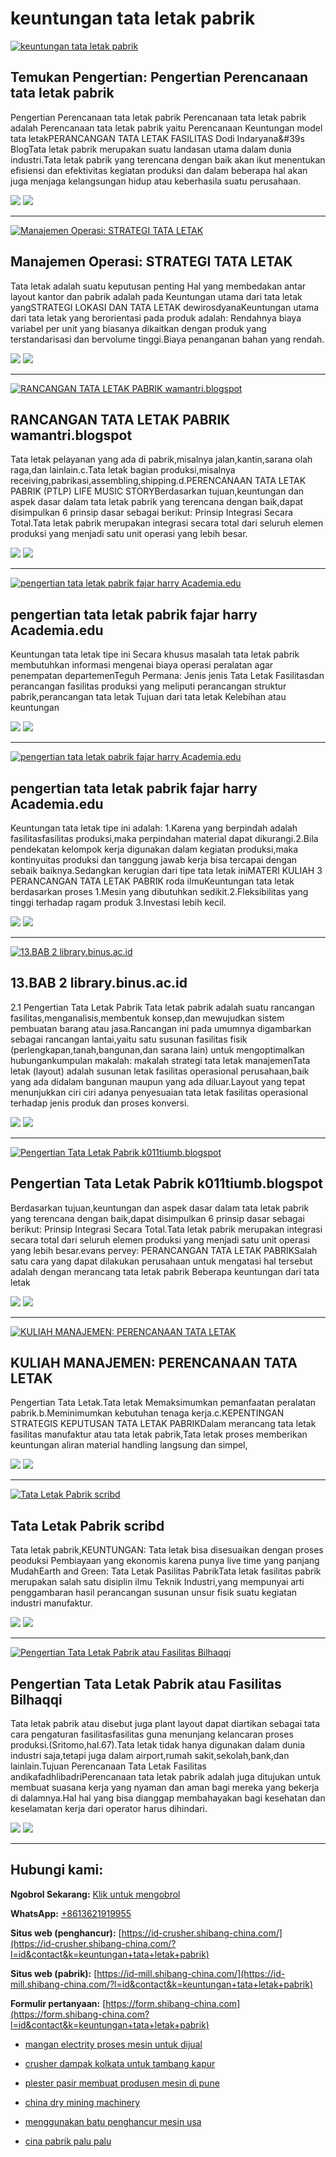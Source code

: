 # keuntungan tata letak pabrik

<a href="https://swt.shibang-china.com/?l=id&img&k=keuntungan+tata+letak+pabrik" target="_blank">![keuntungan tata letak pabrik](http://static.shibang-china.com/all-800x300/797.jpg)</a>

## Temukan Pengertian: Pengertian Perencanaan tata letak pabrik
Pengertian Perencanaan tata letak pabrik Perencanaan tata letak pabrik adalah Perencanaan tata letak pabrik yaitu Perencanaan Keuntungan model tata letakPERANCANGAN TATA LETAK FASILITAS Dodi Indaryana&#39s BlogTata letak pabrik merupakan suatu landasan utama dalam dunia industri.Tata letak pabrik yang terencana dengan baik akan ikut menentukan efisiensi dan efektivitas kegiatan produksi dan dalam beberapa hal akan juga menjaga kelangsungan hidup atau keberhasila suatu perusahaan.


<a href="https://whatsapp.shibangsoft.com/WhatsApp.php" target="_blank" title="WhatsApp">![](http://static.shibang-china.com/icon/whatsapp.png)</a> <a href="https://swt.shibang-china.com/?l=id&icon&k=keuntungan+tata+letak+pabrik" target="_blank">![](http://static.shibang-china.com/icon/chat-id.png)</a>

---

<a href="https://swt.shibang-china.com/?l=id&img&k=keuntungan+tata+letak+pabrik" target="_blank">![Manajemen Operasi: STRATEGI TATA LETAK](http://static.shibang-china.com/all-800x300/1321.jpg)</a>

## Manajemen Operasi: STRATEGI TATA LETAK
Tata letak adalah suatu keputusan penting Hal yang membedakan antar layout kantor dan pabrik adalah pada Keuntungan utama dari tata letak yangSTRATEGI LOKASI DAN TATA LETAK dewirosdyanaKeuntungan utama dari tata letak yang berorientasi pada produk adalah: Rendahnya biaya variabel per unit yang biasanya dikaitkan dengan produk yang terstandarisasi dan bervolume tinggi.Biaya penanganan bahan yang rendah.


<a href="https://whatsapp.shibangsoft.com/WhatsApp.php" target="_blank" title="WhatsApp">![](http://static.shibang-china.com/icon/whatsapp.png)</a> <a href="https://swt.shibang-china.com/?l=id&icon&k=keuntungan+tata+letak+pabrik" target="_blank">![](http://static.shibang-china.com/icon/chat-id.png)</a>

---

<a href="https://swt.shibang-china.com/?l=id&img&k=keuntungan+tata+letak+pabrik" target="_blank">![RANCANGAN TATA LETAK PABRIK wamantri.blogspot](http://static.shibang-china.com/all-800x300/276.jpg)</a>

## RANCANGAN TATA LETAK PABRIK wamantri.blogspot
Tata letak pelayanan yang ada di pabrik,misalnya jalan,kantin,sarana olah raga,dan lainlain.c.Tata letak bagian produksi,misalnya receiving,pabrikasi,assembling,shipping.d.PERENCANAAN TATA LETAK PABRIK (PTLP) LIFE MUSIC STORYBerdasarkan tujuan,keuntungan dan aspek dasar dalam tata letak pabrik yang terencana dengan baik,dapat disimpulkan 6 prinsip dasar sebagai berikut: Prinsip Integrasi Secara Total.Tata letak pabrik merupakan integrasi secara total dari seluruh elemen produksi yang menjadi satu unit operasi yang lebih besar.


<a href="https://whatsapp.shibangsoft.com/WhatsApp.php" target="_blank" title="WhatsApp">![](http://static.shibang-china.com/icon/whatsapp.png)</a> <a href="https://swt.shibang-china.com/?l=id&icon&k=keuntungan+tata+letak+pabrik" target="_blank">![](http://static.shibang-china.com/icon/chat-id.png)</a>

---

<a href="https://swt.shibang-china.com/?l=id&img&k=keuntungan+tata+letak+pabrik" target="_blank">![pengertian tata letak pabrik fajar harry Academia.edu](http://static.shibang-china.com/all-800x300/1314.jpg)</a>

## pengertian tata letak pabrik fajar harry Academia.edu
Keuntungan tata letak tipe ini Secara khusus masalah tata letak pabrik membutuhkan informasi mengenai biaya operasi peralatan agar penempatan departemenTeguh Permana: Jenis jenis Tata Letak Fasilitasdan perancangan fasilitas produksi yang meliputi perancangan struktur pabrik,perancangan tata letak Tujuan dari tata letak Kelebihan atau keuntungan


<a href="https://whatsapp.shibangsoft.com/WhatsApp.php" target="_blank" title="WhatsApp">![](http://static.shibang-china.com/icon/whatsapp.png)</a> <a href="https://swt.shibang-china.com/?l=id&icon&k=keuntungan+tata+letak+pabrik" target="_blank">![](http://static.shibang-china.com/icon/chat-id.png)</a>

---

<a href="https://swt.shibang-china.com/?l=id&img&k=keuntungan+tata+letak+pabrik" target="_blank">![pengertian tata letak pabrik fajar harry Academia.edu](http://static.shibang-china.com/all-800x300/1530.jpg)</a>

## pengertian tata letak pabrik fajar harry Academia.edu
Keuntungan tata letak tipe ini adalah: 1.Karena yang berpindah adalah fasilitasfasilitas produksi,maka perpindahan material dapat dikurangi.2.Bila pendekatan kelompok kerja digunakan dalam kegiatan produksi,maka kontinyuitas produksi dan tanggung jawab kerja bisa tercapai dengan sebaik baiknya.Sedangkan kerugian dari tipe tata letak iniMATERI KULIAH 3 PERANCANGAN TATA LETAK PABRIK roda ilmuKeuntungan tata letak berdasarkan proses 1.Mesin yang dibutuhkan sedikit.2.Fleksibilitas yang tinggi terhadap ragam produk 3.Investasi lebih kecil.


<a href="https://whatsapp.shibangsoft.com/WhatsApp.php" target="_blank" title="WhatsApp">![](http://static.shibang-china.com/icon/whatsapp.png)</a> <a href="https://swt.shibang-china.com/?l=id&icon&k=keuntungan+tata+letak+pabrik" target="_blank">![](http://static.shibang-china.com/icon/chat-id.png)</a>

---

<a href="https://swt.shibang-china.com/?l=id&img&k=keuntungan+tata+letak+pabrik" target="_blank">![13.BAB 2 library.binus.ac.id](http://static.shibang-china.com/all-800x300/917.jpg)</a>

## 13.BAB 2 library.binus.ac.id
2.1 Pengertian Tata Letak Pabrik Tata letak pabrik adalah suatu rancangan fasilitas,menganalisis,membentuk konsep,dan mewujudkan sistem pembuatan barang atau jasa.Rancangan ini pada umumnya digambarkan sebagai rancangan lantai,yaitu satu susunan fasilitas fisik (perlengkapan,tanah,bangunan,dan sarana lain) untuk mengoptimalkan hubungankumpulan makalah: makalah strategi tata letak manajemenTata letak (layout) adalah susunan letak fasilitas operasional perusahaan,baik yang ada didalam bangunan maupun yang ada diluar.Layout yang tepat menunjukkan ciri ciri adanya penyesuaian tata letak fasilitas operasional terhadap jenis produk dan proses konversi.


<a href="https://whatsapp.shibangsoft.com/WhatsApp.php" target="_blank" title="WhatsApp">![](http://static.shibang-china.com/icon/whatsapp.png)</a> <a href="https://swt.shibang-china.com/?l=id&icon&k=keuntungan+tata+letak+pabrik" target="_blank">![](http://static.shibang-china.com/icon/chat-id.png)</a>

---

<a href="https://swt.shibang-china.com/?l=id&img&k=keuntungan+tata+letak+pabrik" target="_blank">![Pengertian Tata Letak Pabrik k011tiumb.blogspot](http://static.shibang-china.com/all-800x300/505.jpg)</a>

## Pengertian Tata Letak Pabrik k011tiumb.blogspot
Berdasarkan tujuan,keuntungan dan aspek dasar dalam tata letak pabrik yang terencana dengan baik,dapat disimpulkan 6 prinsip dasar sebagai berikut: Prinsip Integrasi Secara Total.Tata letak pabrik merupakan integrasi secara total dari seluruh elemen produksi yang menjadi satu unit operasi yang lebih besar.evans pervey: PERANCANGAN TATA LETAK PABRIKSalah satu cara yang dapat dilakukan perusahaan untuk mengatasi hal tersebut adalah dengan merancang tata letak pabrik Beberapa keuntungan dari tata letak


<a href="https://whatsapp.shibangsoft.com/WhatsApp.php" target="_blank" title="WhatsApp">![](http://static.shibang-china.com/icon/whatsapp.png)</a> <a href="https://swt.shibang-china.com/?l=id&icon&k=keuntungan+tata+letak+pabrik" target="_blank">![](http://static.shibang-china.com/icon/chat-id.png)</a>

---

<a href="https://swt.shibang-china.com/?l=id&img&k=keuntungan+tata+letak+pabrik" target="_blank">![KULIAH MANAJEMEN: PERENCANAAN TATA LETAK](http://static.shibang-china.com/all-800x300/775.jpg)</a>

## KULIAH MANAJEMEN: PERENCANAAN TATA LETAK
Pengertian Tata Letak.Tata letak Memaksimumkan pemanfaatan peralatan pabrik.b.Meminimumkan kebutuhan tenaga kerja.c.KEPENTINGAN STRATEGIS KEPUTUSAN TATA LETAK PABRIKDalam merancang tata letak fasilitas manufaktur atau tata letak pabrik,Tata letak proses memberikan keuntungan aliran material handling langsung dan simpel,


<a href="https://whatsapp.shibangsoft.com/WhatsApp.php" target="_blank" title="WhatsApp">![](http://static.shibang-china.com/icon/whatsapp.png)</a> <a href="https://swt.shibang-china.com/?l=id&icon&k=keuntungan+tata+letak+pabrik" target="_blank">![](http://static.shibang-china.com/icon/chat-id.png)</a>

---

<a href="https://swt.shibang-china.com/?l=id&img&k=keuntungan+tata+letak+pabrik" target="_blank">![Tata Letak Pabrik scribd](http://static.shibang-china.com/all-800x300/1154.jpg)</a>

## Tata Letak Pabrik scribd
Tata letak pabrik,KEUNTUNGAN: Tata letak bisa disesuaikan dengan proses peoduksi Pembiayaan yang ekonomis karena punya live time yang panjang MudahEarth and Green: Tata Letak Pasilitas PabrikTata letak fasilitas pabrik merupakan salah satu disiplin ilmu Teknik Industri,yang mempunyai arti penggambaran hasil perancangan susunan unsur fisik suatu kegiatan industri manufaktur.


<a href="https://whatsapp.shibangsoft.com/WhatsApp.php" target="_blank" title="WhatsApp">![](http://static.shibang-china.com/icon/whatsapp.png)</a> <a href="https://swt.shibang-china.com/?l=id&icon&k=keuntungan+tata+letak+pabrik" target="_blank">![](http://static.shibang-china.com/icon/chat-id.png)</a>

---

<a href="https://swt.shibang-china.com/?l=id&img&k=keuntungan+tata+letak+pabrik" target="_blank">![Pengertian Tata Letak Pabrik atau Fasilitas Bilhaqqi](http://static.shibang-china.com/all-800x300/1191.jpg)</a>

## Pengertian Tata Letak Pabrik atau Fasilitas Bilhaqqi
Tata letak pabrik atau disebut juga plant layout dapat diartikan sebagai tata cara pengaturan fasilitasfasilitas guna menunjang kelancaran proses produksi.(Sritomo,hal.67).Tata letak tidak hanya digunakan dalam dunia industri saja,tetapi juga dalam airport,rumah sakit,sekolah,bank,dan lainlain.Tujuan Perencanaan Tata Letak Fasilitas andikafadhlibadriPerencanaan tata letak pabrik adalah juga ditujukan untuk membuat suasana kerja yang nyaman dan aman bagi mereka yang bekerja di dalamnya.Hal hal yang bisa dianggap membahayakan bagi kesehatan dan keselamatan kerja dari operator harus dihindari.


<a href="https://whatsapp.shibangsoft.com/WhatsApp.php" target="_blank" title="WhatsApp">![](http://static.shibang-china.com/icon/whatsapp.png)</a> <a href="https://swt.shibang-china.com/?l=id&icon&k=keuntungan+tata+letak+pabrik" target="_blank">![](http://static.shibang-china.com/icon/chat-id.png)</a>

---
## Hubungi kami:

**Ngobrol Sekarang:** [Klik untuk mengobrol](https://swt.shibang-china.com?l=id&contact&k=keuntungan+tata+letak+pabrik)

**WhatsApp:**  [+8613621919955](https://whatsapp.shibangsoft.com/WhatsApp.php)

**Situs web (penghancur):** [https://id-crusher.shibang-china.com/](https://id-crusher.shibang-china.com/?l=id&contact&k=keuntungan+tata+letak+pabrik)

**Situs web (pabrik):** [https://id-mill.shibang-china.com/](https://id-mill.shibang-china.com/?l=id&contact&k=keuntungan+tata+letak+pabrik)

**Formulir pertanyaan:** [https://form.shibang-china.com](https://form.shibang-china.com?l=id&contact&k=keuntungan+tata+letak+pabrik)

* [mangan electrity proses mesin untuk dijual](../44/mangan%20electrity%20proses%20mesin%20untuk%20dijual.md)

* [crusher dampak kolkata untuk tambang kapur](../50/crusher%20dampak%20kolkata%20untuk%20tambang%20kapur.md)

* [plester pasir membuat produsen mesin di pune](../47/plester%20pasir%20membuat%20produsen%20mesin%20di%20pune.md)

* [china dry mining machinery](../42/china%20dry%20mining%20machinery.md)

* [menggunakan batu penghancur mesin usa](../47/menggunakan%20batu%20penghancur%20mesin%20usa.md)

* [cina pabrik palu palu](../50/cina%20pabrik%20palu%20palu.md)